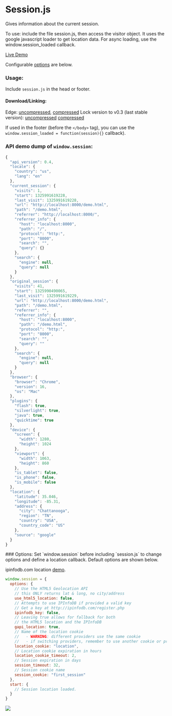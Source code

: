 Session.js
==

Gives information about the current session.

To use: include the file session.js, then access the visitor object.
It uses the google javascript loader to get location data.
For async loading, use the window.session_loaded callback.

[Live Demo](http://go.iain.in/sessionjslivedemo01)

Configurable <a href="#options">options</a> are below.

### Usage:

Include `session.js` in the head or footer.

#### Download/Linking:
Edge:
[uncompressed](https://raw.github.com/codejoust/session.js/master/session.js),
[compressed](https://raw.github.com/codejoust/session.js/master/session.min.js)
Lock version to v0.3 (last stable version):
[uncompressed](https://raw.github.com/codejoust/session.js/v0.4/session.js) [compressed](https://raw.github.com/codejoust/session.js/v0.4/session.min.js)

If used in the footer (before the `</body>` tag), you can use the `window.session_loaded = function(session){}` callback).

### API demo dump of `window.session`:

```js
{
  "api_version": 0.4,
  "locale": {
    "country": "us",
    "lang": "en"
  },
  "current_session": {
    "visits": 1,
    "start": 1325991619228,
    "last_visit": 1325991619228,
    "url": "http://localhost:8000/demo.html",
    "path": "/demo.html",
    "referrer": "http://localhost:8000/",
    "referrer_info": {
      "host": "localhost:8000",
      "path": "/",
      "protocol": "http:",
      "port": "8000",
      "search": "",
      "query": {}
    },
    "search": {
      "engine": null,
      "query": null
    }
  },
  "original_session": {
    "visits": 41,
    "start": 1325990490065,
    "last_visit": 1325991619229,
    "url": "http://localhost:8000/demo.html",
    "path": "/demo.html",
    "referrer": "",
    "referrer_info": {
      "host": "localhost:8000",
      "path": "/demo.html",
      "protocol": "http:",
      "port": "8000",
      "search": "",
      "query": ""
    },
    "search": {
      "engine": null,
      "query": null
    }
  },
  "browser": {
    "browser": "Chrome",
    "version": 16,
    "os": "Mac"
  },
  "plugins": {
    "flash": true,
    "silverlight": true,
    "java": true,
    "quicktime": true
  },
  "device": {
    "screen": {
      "width": 1280,
      "height": 1024
    },
    "viewport": {
      "width": 1063,
      "height": 860
    },
    "is_tablet": false,
    "is_phone": false,
    "is_mobile": false
  },
  "location": {
    "latitude": 35.046,
    "longitude": -85.31,
    "address": {
      "city": "Chattanooga",
      "region": "TN",
      "country": "USA",
      "country_code": "US"
    },
    "source": "google"
  }
}
```
<a name="options" />
### Options:
Set `window.session` before including `session.js` to change options and define a location callback.
Default options are shown below.

ipinfodb.com location [demo](http://codejoust.github.com/session.js/ipinfodb_demo.html).

```js
window.session = {
  options: {
    // Use the HTML5 Geolocation API
    // this ONLY returns lat & long, no city/address
    use_html5_location: false,
    // Attempts to use IPInfoDB if provided a valid key
    // Get a key at http://ipinfodb.com/register.php
    ipinfodb_key: false,
    // Leaving true allows for fallback for both
    // the HTML5 location and the IPInfoDB
    gapi_location: true,
    // Name of the location cookie
    //   - WARNING: different providers use the same cookie
    //   - if switching providers, remember to use another cookie or provide checks for old cookies
    location_cookie: "location",
    // Location cookie expiration in hours
    location_cookie_timeout: 2,
    // Session expiration in days
    session_timeout: 32,
    // Session cookie name
    session_cookie: "first_session"
  },
  start: {
    // Session location loaded.
  }
}
```

<img src="https://secure.codejoust.com/pix" />